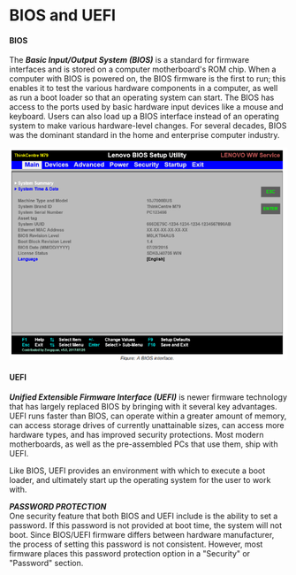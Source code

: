 # BIOS and UEFI

#### BIOS

The **_Basic Input/Output System (BIOS)_** is a standard for firmware interfaces and is stored on a computer motherboard's ROM chip. When a computer with BIOS is powered on, the BIOS firmware is the first to run; this enables it to test the various hardware components in a computer, as well as run a boot loader so that an operating system can start. The BIOS has access to the ports used by basic hardware input devices like a mouse and keyboard. Users can also load up a BIOS interface instead of an operating system to make various hardware-level changes. For several decades, BIOS was the dominant standard in the home and enterprise computer industry.

![](./img/bios.png)

#### UEFI

**_Unified Extensible Firmware Interface (UEFI)_** is newer firmware technology that has largely replaced BIOS by bringing with it several key advantages. UEFI runs faster than BIOS, can operate within a greater amount of memory, can access storage drives of currently unattainable sizes, can access more hardware types, and has improved security protections. Most modern motherboards, as well as the pre-assembled PCs that use them, ship with UEFI.

Like BIOS, UEFI provides an environment with which to execute a boot loader, and ultimately start up the operating system for the user to work with.

**_PASSWORD PROTECTION_**  
One security feature that both BIOS and UEFI include is the ability to set a password. If this password is not provided at boot time, the system will not boot. Since BIOS/UEFI firmware differs between hardware manufacturer, the process of setting this password is not consistent. However, most firmware places this password protection option in a "Security" or "Password" section.